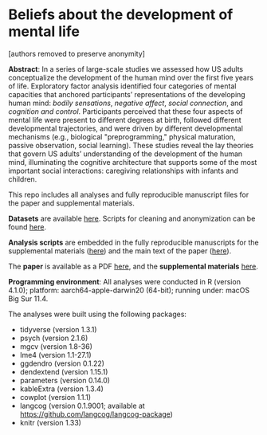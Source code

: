 # Beliefs about the development of mental life

[authors removed to preserve anonymity]

**Abstract**: In a series of large-scale studies we assessed how US adults conceptualize the development of the human mind over the first five years of life. Exploratory factor analysis identified four categories of mental capacities that anchored participants’ representations of the developing human mind: _bodily sensations_, _negative affect_, _social connection_, and _cognition and control_. Participants perceived that these four aspects of mental life were present to different degrees at birth, followed different developmental trajectories, and were driven by different developmental mechanisms (e.g., biological "preprogramming," physical maturation, passive observation, social learning). These studies reveal the lay theories that govern US adults’ understanding of the development of the human mind, illuminating the cognitive architecture that supports some of the most important social interactions: caregiving relationships with infants and children.

This repo includes all analyses and fully reproducible manuscript files for the paper and supplemental materials.

**Datasets** are available [here](https://github.com/kgweisman/baby_mental_life_ms/tree/master/data/deidentified). Scripts for cleaning and anonymization can be found [here](https://github.com/kgweisman/baby_mental_life_ms/tree/master/code).

**Analysis scripts** are embedded in the fully reproducible manuscripts for the supplemental materials ([here](https://github.com/kgweisman/baby_mental_life_ms/blob/master/supplement/supplement-main.Rmd)) and the main text of the paper ([here](https://github.com/kgweisman/baby_mental_life_ms/blob/master/paper/paper.Rmd)).

The **paper** is available as a PDF [here](https://github.com/kgweisman/baby_mental_life_ms/blob/master/paper/paper.pdf), and the **supplemental materials** [here](https://github.com/kgweisman/baby_mental_life_ms/blob/master/supplement/supplement-main.pdf).

**Programming environment**: All analyses were conducted in R (version 4.1.0); platform: aarch64-apple-darwin20 (64-bit); running under: macOS Big Sur 11.4.

The analyses were built using the following packages:

- tidyverse (version 1.3.1) 
- psych (version 2.1.6)
- mgcv (version 1.8-36)
- lme4 (version 1.1-27.1)
- ggdendro (version 0.1.22)
- dendextend (version 1.15.1)
- parameters (version 0.14.0)
- kableExtra (version 1.3.4)
- cowplot (version 1.1.1)
- langcog (version 0.1.9001; available at https://github.com/langcog/langcog-package)
- knitr (version 1.33)
